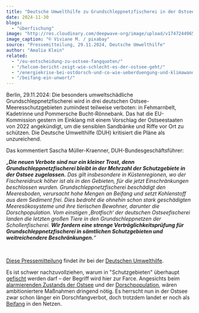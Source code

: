 ```yaml
---
title: "Deutsche Umwelthilfe zu Grundschleppnetzfischerei in der Ostsee: „Neue Verbote gehen immer noch nicht weit genug“"
date: 2024-11-30
blogs: 
  - "überfischung"
image: "http://res.cloudinary.com/deepwave-org/image/upload/v1747244965/deepwave.org/viviane_m_pixabay_ostsee_dorsch_kabeljau_2.jpg"
image_caption: "© Viviane M. / pixabay"
source: "Pressemitteilung, 29.11.2024, Deutsche Umwelthilfe"
author: "Amalia Klein"
related: 
  - "/eu-entscheidung-zu-ostsee-fangquoten/"
  - "/helcom-bericht-zeigt-wie-schlecht-es-der-ostsee-geht/"
  - "/energiekrise-bei-ostdorsch-und-co-wie-ueberduengung-und-klimawandel-die-nahrungsnetze-der-ostsee-veraendern/"
  - "/beifang-ein-unwort/"
---
```


Berlin, 29.11.2024: Die besonders umweltschädliche Grundschleppnetzfischerei wird in drei deutschen Ostsee-Meeresschutzgebieten zumindest teilweise verboten: in Fehmarnbelt, Kadetrinne und Pommersche Bucht-Rönnebank. Das hat die EU-Kommission gestern im Einklang mit einem Vorschlag der Ostseestaaten von 2022 angekündigt, um die sensiblen Sandbänke und Riffe vor Ort zu schützen. Die Deutsche Umwelthilfe (DUH) kritisiert die Pläne als unzureichend.

Das kommentiert Sascha Müller-Kraenner, DUH-Bundesgeschäftsführer:

_„**Die neuen Verbote sind nur ein kleiner Trost, denn Grundschleppnetzfischerei bleibt in der Mehrzahl der Schutzgebiete in der Ostsee zugelassen.** Das gilt insbesondere in Küstenregionen, wo der Fischereidruck höher ist als in den Gebieten, für die jetzt Einschränkungen beschlossen wurden. Grundschleppnetzfischerei beschädigt den Meeresboden, verursacht hohe Mengen an Beifang und setzt Kohlenstoff aus dem Sediment frei. Dies bedroht die ohnehin schon stark geschädigten Meeresökosysteme und ihre tierischen Bewohner, darunter die Dorschpopulation. Vom einstigen ‚Brotfisch‘ der deutschen Ostseefischerei landen die letzten großen Tiere in den Grundschleppnetzen der Schollenfischerei. **Wir fordern eine strenge Verträglichkeitsprüfung für Grundschleppnetzfischerei in sämtlichen Schutzgebieten und weitreichendere Beschränkungen.**“_

 

[Diese Pressemitteilung](https://www.duh.de/presse/pressemitteilungen/pressemitteilung/deutsche-umwelthilfe-zu-grundschleppnetzfischerei-in-der-ostsee-neue-verbote-gehen-immer-noch-nich/) findet ihr bei der [Deutschen Umwelthilfe](https://www.duh.de/).

Es ist schwer nachzuvollziehen, warum in "Schutzgebieten" überhaupt [gefischt](https://www.deepwave.org/eu-entscheidung-zu-ostsee-fangquoten/) werden darf – der Begriff wird hier zur Farce. Angesichts beim [alarmierenden Zustands der Ostsee](https://www.deepwave.org/helcom-bericht-zeigt-wie-schlecht-es-der-ostsee-geht/) und der [Dorschpopulation](https://www.deepwave.org/energiekrise-bei-ostdorsch-und-co-wie-ueberduengung-und-klimawandel-die-nahrungsnetze-der-ostsee-veraendern/), wären ambitioniertere Maßnahmen dringend nötig. Es herrscht nun in der Ostsee zwar schon länger ein Dorschfangverbot, doch trotzdem landet er noch als [Beifang](https://www.deepwave.org/beifang-ein-unwort/) in den Netzen.
